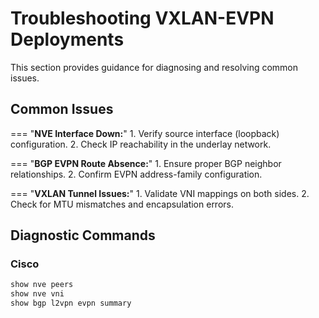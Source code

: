 # Troubleshooting VXLAN-EVPN Deployments

This section provides guidance for diagnosing and resolving common issues.

## Common Issues

=== "**NVE Interface Down:**" 
    1. Verify source interface (loopback) configuration.
    2. Check IP reachability in the underlay network.

=== "**BGP EVPN Route Absence:**" 
    1. Ensure proper BGP neighbor relationships.
    2. Confirm EVPN address-family configuration.

=== "**VXLAN Tunnel Issues:**" 
    1. Validate VNI mappings on both sides.
    2. Check for MTU mismatches and encapsulation errors.

## Diagnostic Commands

### Cisco

```bash
show nve peers
show nve vni
show bgp l2vpn evpn summary
```
